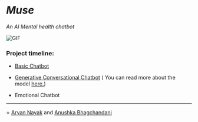 

# *Muse*

 *An AI Mental health chatbot*

<img  alt="GIF" src="https://media.giphy.com/media/1ZDDyAaAA82ywDiyKs/giphy.gif" />


### Project timeline:


- [Basic Chatbot](https://github.com/AryanNayak/Muse/blob/main/basicbot.ipynb)

- [Generative Conversational Chatbot](https://github.com/AryanNayak/Muse/blob/main/generative_cb.ipynb) 
   ( You can read more about the model [here.](https://github.com/AryanNayak/Muse/blob/main/Conversational%20chatbot/readme.md))
  
- Emotional Chatbot


---


⭐ [Aryan Nayak](https://github.com/AryanNayak) and [Anushka Bhagchandani](https://github.com/anushka-2001) 

